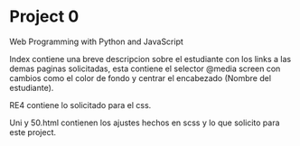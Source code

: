 # Project 0

Web Programming with Python and JavaScript

Index contiene una breve descripcion sobre el estudiante con los links a las demas paginas solicitadas, esta contiene el selector @media screen con cambios como el color de fondo y centrar el encabezado (Nombre del estudiante).

RE4 contiene lo solicitado para el css.

Uni y 50.html contienen los ajustes hechos en scss y lo que solicito para este project.
